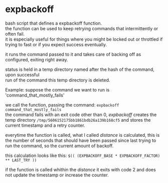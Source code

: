 # expbackoff

bash script that defines a expbackoff function.  
the function can be used to keep retrying commands that intermittently or often fail.  
it is especially useful for things where you might be locked out or throttled if trying to fast or if you expect success eventually.  


it runs the command passed to it and takes care of backing off as configured, exiting right away.  

status is held in a temp directory named after the hash of the command, upon successful  
run of the command this temp directory is deleted.  

Example:
suppose the command we want to run is 'command_that_mostly_fails'

we call the function, passing the command: `expbackoff command_that_mostly_fails`  
the command fails with an exit code other than 0, _expbackoff_ creates the temp directory `/tmp/5606152175bb1861bdb26a139b168cf5` and stores the current timestamp and a retry counter.  

everytime the function is called, what I called _distance_ is calculated, this is the number of seconds that should have been passed since last trying to run the command, so the current amount of backoff.  

this calculation looks like this: `$(( (EXPBACKOFF_BASE * EXPBACKOFF_FACTOR) ** LAST_TRY ))`  

if the function is called whithin the _distance_ it exits with code 2 and does not update the timestamp or increase the counter.  
